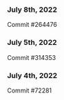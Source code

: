 ### July 8th, 2022

Commit #264476

### July 5th, 2022

Commit #314353


### July 4th, 2022

Commit #72281
